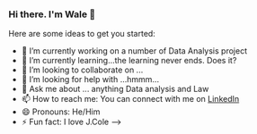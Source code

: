 ### Hi there. I'm Wale 👋


Here are some ideas to get you started:

- 🔭 I’m currently working on a number of Data Analysis project
- 🌱 I’m currently learning...the learning never ends. Does it?
- 👯 I’m looking to collaborate on ...
- 🤔 I’m looking for help with ...hmmm...
- 💬 Ask me about ... anything Data analysis and Law
- 📫 How to reach me: You can connect with me on [LinkedIn](https://www.linkedin.com/in/olawale-onafeso-41379822a/)
- 😄 Pronouns: He/Him
- ⚡ Fun fact: I love J.Cole 
-->
